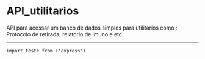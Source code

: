 # API_utilitarios
 API para acessar um banco de dados simples para utilitarios como : Protocolo de retirada, relatorio de imuno e etc.
 
 ---
```
import teste from ('express')
```
